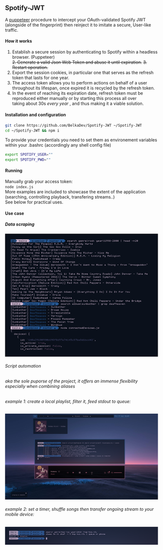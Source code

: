 ## Spotify-JWT
 A [puppeteer](https://github.com/puppeteer/puppeteer) procedure to intercept your OAuth-validated Spotify JWT (alongside of the fingerprint) then reinject it to imitate a secure, User-like traffic.
#### How it works
1. Establish a secure session by authenticating to Spotify within a headless browser. (Puppeteer) <br>
<strike>2. Generate a valid Json Web Token and abuse it until expiration.</strike>
<strike>3. Restart operation.</strike>
2. Export the session cookies, in particular one that serves as the refresh token that lasts for one year.
3. The access token allows you to perform actions on behalf of a user throughout its lifespan, once expired it is recycled by the refresh token.
4. In the event of reaching its expiration date, refresh token must be reproduced either manually or by starting this process all over <br>
taking about 30s <i> every year </i>, and thus making it a viable solution.

#### Installation and configuration
```bash
git clone https://github.com/BelkaDev/Spotify-JWT ~/Spotify-JWT
cd ~/Spotify-JWT && npm i
```
To provide your credentials you need to set them as environement variables within your .bashrc (accordingly any shell config file) <br>
``` bash
export SPOTIFY_USER=""
export SPOTIFY_PWD=""
```
#### Running
Manually grab your access token: <br>
`node index.js` <br>
More examples are included to showcase the extent of the application (searching, controlling playback, transfering streams..) </br>
See below for practical uses.

#### Use case
##### Data scraping 
![scraping](src/scraping.png)
###### Script automation 
###### aka the sole puporse of the project, it offers an immense flexibility especially when combining aliases
###### example 1: create a local playlist, filter it, feed stdout to queue:
![example 1](src/automation1.png)
###### example 2: set a timer, shuffle songs then transfer ongoing stream to your mobile device:
![example 2](src/automation2.png)


